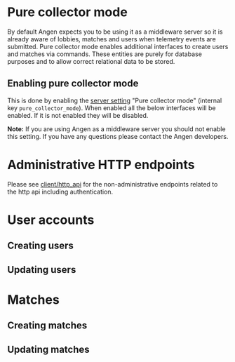 # Pure collector mode
By default Angen expects you to be using it as a middleware server so it is already aware of lobbies, matches and users when telemetry events are submitted. Pure collector mode enables additional interfaces to create users and matches via commands. These entities are purely for database purposes and to allow correct relational data to be stored.

## Enabling pure collector mode
This is done by enabling the [server setting](settings.md) "Pure collector mode" (internal key `pure_collector_mode`). When enabled all the below interfaces will be enabled. If it is not enabled they will be disabled.

**Note:** If you are using Angen as a middleware server you should not enable this setting. If you have any questions please contact the Angen developers.

# Administrative HTTP endpoints
Please see [client/http_api](../client/http_api.md) for the non-administrative endpoints related to the http api including authentication.

# User accounts
## Creating users

## Updating users


# Matches
## Creating matches

## Updating matches


